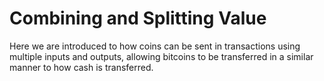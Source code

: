 # Combining and Splitting Value

Here we are introduced to how coins can be sent in transactions using multiple inputs and outputs, allowing bitcoins to be transferred in a similar manner to how cash is transferred.
